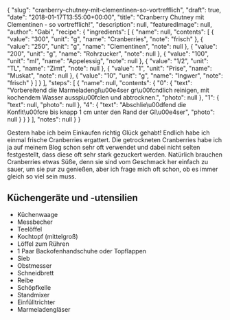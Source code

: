 {
    "slug": "cranberry-chutney-mit-clementinen-so-vortrefflich",
    "draft": true,
    "date": "2018-01-17T13:55:00+00:00",
    "title": "Cranberry Chutney mit Clementinen - so vortrefflich!",
    "description": null,
    "featuredImage": null,
    "author": "Gabi",
    "recipe": {
        "ingredients": [
            {
                "name": null,
                "contents": [
                    {
                        "value": "300",
                        "unit": "g",
                        "name": "Cranberries",
                        "note": "frisch"
                    },
                    {
                        "value": "250",
                        "unit": "g",
                        "name": "Clementinen",
                        "note": null
                    },
                    {
                        "value": "200",
                        "unit": "g",
                        "name": "Rohrzucker",
                        "note": null
                    },
                    {
                        "value": "100",
                        "unit": "ml",
                        "name": "Appelessig",
                        "note": null
                    },
                    {
                        "value": "1\/2",
                        "unit": "TL",
                        "name": "Zimt",
                        "note": null
                    },
                    {
                        "value": "1",
                        "unit": "Prise",
                        "name": "Muskat",
                        "note": null
                    },
                    {
                        "value": "10",
                        "unit": "g",
                        "name": "Ingwer",
                        "note": "frisch"
                    }
                ]
            }
        ],
        "steps": [
            {
                "name": null,
                "contents": {
                    "0": {
                        "text": "Vorbereitend die Marmeladengl\u00e4ser gr\u00fcndlich reinigen, mit kochendem Wasser aussp\u00fclen und abtrocknen.",
                        "photo": null
                    },
                    "1": {
                        "text": null,
                        "photo": null
                    },
                    "4": {
                        "text": "Abschlie\u00dfend die Konfit\u00fcre bis knapp 1 cm unter den Rand der Gl\u00e4ser",
                        "photo": null
                    }
                }
            }
        ],
        "notes": null
    }
}

Gestern habe ich beim Einkaufen richtig Glück gehabt! Endlich habe ich einmal frische Cranberries ergattert. Die getrockneten Cranberries habe ich ja auf meinem Blog schon sehr oft verwendet und dabei nicht selten festgestellt, dass diese oft sehr stark gezuckert werden. Natürlich brauchen Cranberries etwas Süße, denn sie sind vom Geschmack her einfach zu sauer, um sie pur zu genießen, aber ich frage mich oft schon, ob es immer gleich so viel sein muss.

## Küchengeräte und -utensilien

- Küchenwaage
- Messbecher
- Teelöffel
- Kochtopf (mittelgroß)
- Löffel zum Rühren
- 1 Paar Backofenhandschuhe oder Topflappen
- Sieb
- Obstmesser
- Schneidbrett
- Reibe
- Schöpfkelle
- Standmixer
- Einfülltrichter
- Marmeladengläser